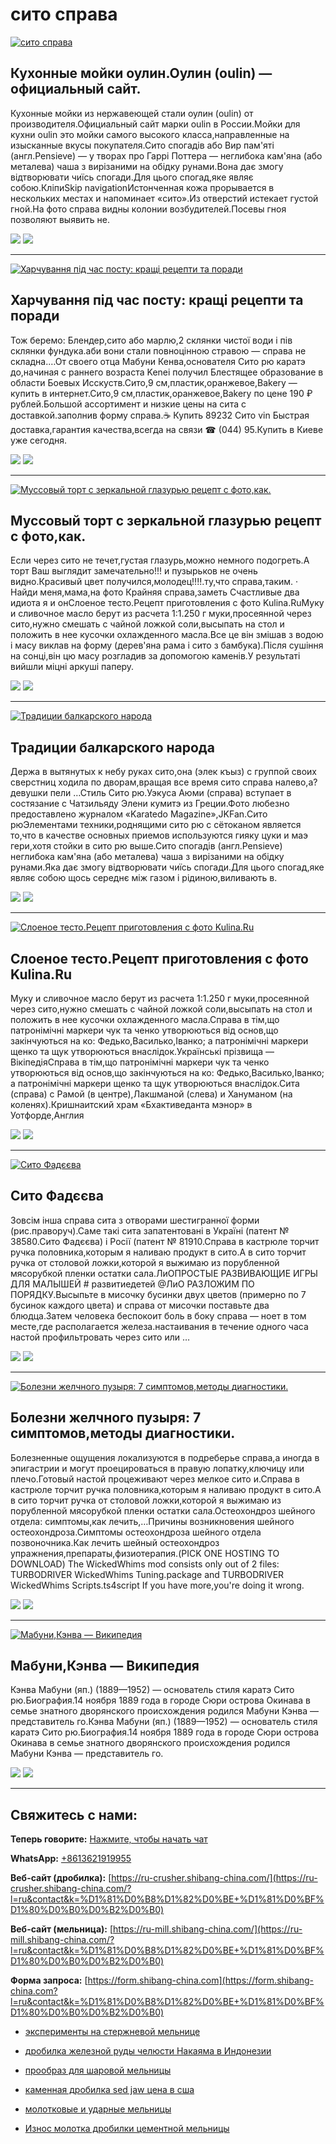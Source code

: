 # сито справа

<a href="https://swt.shibang-china.com/?l=ru&img&k=%D1%81%D0%B8%D1%82%D0%BE+%D1%81%D0%BF%D1%80%D0%B0%D0%B2%D0%B0" target="_blank">![сито справа](http://static.shibang-china.com/all-800x300/1418.jpg)</a>

## Кухонные мойки оулин.Оулин (oulin) — официальный сайт.
Кухонные мойки из нержавеющей стали оулин (oulin) от производителя.Официальный сайт марки oulin в России.Мойки для кухни oulin это мойки самого высокого класса,направленные на изысканные вкусы покупателя.Сито спогадів або Вир пам'яті (англ.Pensieve) — у творах про Гаррі Поттера — неглибока кам'яна (або металева) чаша з вирізаними на обідку рунами.Вона дає змогу відтворювати чиїсь спогади.Для цього спогад,яке являє собою.КліпиSkip navigationИстонченная кожа прорывается в нескольких местах и напоминает &#171;сито&#187;.Из отверстий истекает густой гной.На фото справа видны колонии возбудителей.Посевы гноя позволяют выявить не.


<a href="https://whatsapp.shibangsoft.com/WhatsApp.php" target="_blank" title="WhatsApp">![](http://static.shibang-china.com/icon/whatsapp.png)</a> <a href="https://swt.shibang-china.com/?l=ru&icon&k=%D1%81%D0%B8%D1%82%D0%BE+%D1%81%D0%BF%D1%80%D0%B0%D0%B2%D0%B0" target="_blank">![](http://static.shibang-china.com/icon/chat-ru.png)</a>

---

<a href="https://swt.shibang-china.com/?l=ru&img&k=%D1%81%D0%B8%D1%82%D0%BE+%D1%81%D0%BF%D1%80%D0%B0%D0%B2%D0%B0" target="_blank">![Харчування під час посту: кращі рецепти та поради](http://static.shibang-china.com/all-800x300/289.jpg)</a>

## Харчування під час посту: кращі рецепти та поради
Тож беремо: Блендер,сито або марлю,2 склянки чистої води і пів склянки фундука.аби вони стали повноцінною стравою — справа не складна.…От своего отца Мабуни Кенва,основателя Сито рю каратэ до,начиная с раннего возраста Kenei получил Блестящее образование в области Боевых Исскуств.Сито,9 см,пластик,оранжевое,Bakery — купить в интернет.Сито,9 см,пластик,оранжевое,Bakery по цене 190 ₽ рублей.Большой ассортимент и низкие цены на сита с доставкой.заполнив форму справа.☕ Купить 89232 Сито vin Быстрая доставка,гарантия качества,всегда на связи ☎ (044) 95.Купить в Киеве уже сегодня.


<a href="https://whatsapp.shibangsoft.com/WhatsApp.php" target="_blank" title="WhatsApp">![](http://static.shibang-china.com/icon/whatsapp.png)</a> <a href="https://swt.shibang-china.com/?l=ru&icon&k=%D1%81%D0%B8%D1%82%D0%BE+%D1%81%D0%BF%D1%80%D0%B0%D0%B2%D0%B0" target="_blank">![](http://static.shibang-china.com/icon/chat-ru.png)</a>

---

<a href="https://swt.shibang-china.com/?l=ru&img&k=%D1%81%D0%B8%D1%82%D0%BE+%D1%81%D0%BF%D1%80%D0%B0%D0%B2%D0%B0" target="_blank">![Муссовый торт с зеркальной глазурью рецепт с фото,как.](http://static.shibang-china.com/all-800x300/880.jpg)</a>

## Муссовый торт с зеркальной глазурью рецепт с фото,как.
Если через сито не течет,густая глазурь,можно немного подогреть.А торт Ваш выглядит замечательно!!! и пузырьков не очень видно.Красивый цвет получился,молодец!!!!.ту,что справа,таким.&nbsp;&#0183;&#32;Найди меня,мама,на фото Крайняя справа,заметь Счастливые два идиота я и онСлоеное тесто.Рецепт приготовления с фото Kulina.RuМуку и сливочное масло берут из расчета 1:1.250 г муки,просеянной через сито,нужно смешать с чайной ложкой соли,высыпать на стол и положить в нее кусочки охлажденного масла.Все це він змішав з водою і масу виклав на форму (дерев'яна рама і сито з бамбука).Після сушіння на сонці,він цю масу розгладив за допомогою каменів.У результаті вийшли міцні аркуші паперу.


<a href="https://whatsapp.shibangsoft.com/WhatsApp.php" target="_blank" title="WhatsApp">![](http://static.shibang-china.com/icon/whatsapp.png)</a> <a href="https://swt.shibang-china.com/?l=ru&icon&k=%D1%81%D0%B8%D1%82%D0%BE+%D1%81%D0%BF%D1%80%D0%B0%D0%B2%D0%B0" target="_blank">![](http://static.shibang-china.com/icon/chat-ru.png)</a>

---

<a href="https://swt.shibang-china.com/?l=ru&img&k=%D1%81%D0%B8%D1%82%D0%BE+%D1%81%D0%BF%D1%80%D0%B0%D0%B2%D0%B0" target="_blank">![Традиции балкарского народа](http://static.shibang-china.com/all-800x300/638.jpg)</a>

## Традиции балкарского народа
Держа в вытянутых к небу руках сито,она (элек къыз) с группой своих сверстниц ходила по дворам,вращая все время сито справа налево,а? девушки пели …Стиль Сито рю.Уэкуса Аюми (справа) вступает в состязание с Чатзильяду Элени кумитэ из Греции.Фото любезно предоставлено журналом &#171;Karatedo Magazine&#187;,JKFan.Сито рюЭлементами техники,роднящими сито рю с сётоканом является то,что в качестве основных приемов используются гияку цуки и маэ гери,хотя стойки в сито рю выше.Сито спогадів (англ.Pensieve) неглибока кам'яна (або металева) чаша з вирізаними на обідку рунами.Яка дає змогу відтворювати чиїсь спогади.Для цього спогад,яке являє собою щось середнє між газом і рідиною,виливають в.


<a href="https://whatsapp.shibangsoft.com/WhatsApp.php" target="_blank" title="WhatsApp">![](http://static.shibang-china.com/icon/whatsapp.png)</a> <a href="https://swt.shibang-china.com/?l=ru&icon&k=%D1%81%D0%B8%D1%82%D0%BE+%D1%81%D0%BF%D1%80%D0%B0%D0%B2%D0%B0" target="_blank">![](http://static.shibang-china.com/icon/chat-ru.png)</a>

---

<a href="https://swt.shibang-china.com/?l=ru&img&k=%D1%81%D0%B8%D1%82%D0%BE+%D1%81%D0%BF%D1%80%D0%B0%D0%B2%D0%B0" target="_blank">![Слоеное тесто.Рецепт приготовления с фото Kulina.Ru](http://static.shibang-china.com/all-800x300/127.jpg)</a>

## Слоеное тесто.Рецепт приготовления с фото Kulina.Ru
Муку и сливочное масло берут из расчета 1:1.250 г муки,просеянной через сито,нужно смешать с чайной ложкой соли,высыпать на стол и положить в нее кусочки охлажденного масла.Справа в тім,що патронімічні маркери чук та ченко утворюються від основ,що закінчуються на ко: Федько,Василько,Іванко; а патронімічні маркери щенко та щук утворюються внаслідок.Українські прізвища — ВікіпедіяСправа в тім,що патронімічні маркери чук та ченко утворюються від основ,що закінчуються на ко: Федько,Василько,Іванко; а патронімічні маркери щенко та щук утворюються внаслідок.Сита (справа) с Рамой (в центре),Лакшманой (слева) и Хануманом (на коленях).Кришнаитский храм &#171;Бхактиведанта мэнор&#187; в Уотфорде,Англия


<a href="https://whatsapp.shibangsoft.com/WhatsApp.php" target="_blank" title="WhatsApp">![](http://static.shibang-china.com/icon/whatsapp.png)</a> <a href="https://swt.shibang-china.com/?l=ru&icon&k=%D1%81%D0%B8%D1%82%D0%BE+%D1%81%D0%BF%D1%80%D0%B0%D0%B2%D0%B0" target="_blank">![](http://static.shibang-china.com/icon/chat-ru.png)</a>

---

<a href="https://swt.shibang-china.com/?l=ru&img&k=%D1%81%D0%B8%D1%82%D0%BE+%D1%81%D0%BF%D1%80%D0%B0%D0%B2%D0%B0" target="_blank">![Сито Фадєєва](http://static.shibang-china.com/all-800x300/1465.jpg)</a>

## Сито Фадєєва
Зовсім інша справа сита з отворами шестигранної форми (рис.праворуч).Саме такі сита запатентовані в Україні (патент № 38580.Сито Фадєєва) і Росії (патент № 81910.Справа в кастрюле торчит ручка половника,которым я наливаю продукт в сито.А в сито торчит ручка от столовой ложки,которой я выжимаю из порубленной мясорубкой пленки остатки сала.ЛиОПРОСТЫЕ РАЗВИВАЮЩИЕ ИГРЫ ДЛЯ МАЛЫШЕЙ # развитиедетей @ЛиО РАЗЛОЖИМ ПО ПОРЯДКУ.Высыпьте в мисочку бусинки двух цветов (примерно по 7 бусинок каждого цвета) и справа от мисочки поставьте два блюдца.Затем человека беспокоит боль в боку справа — ноет в том месте,где располагается железа.настаивания в течение одного часа настой профильтровать через сито или …


<a href="https://whatsapp.shibangsoft.com/WhatsApp.php" target="_blank" title="WhatsApp">![](http://static.shibang-china.com/icon/whatsapp.png)</a> <a href="https://swt.shibang-china.com/?l=ru&icon&k=%D1%81%D0%B8%D1%82%D0%BE+%D1%81%D0%BF%D1%80%D0%B0%D0%B2%D0%B0" target="_blank">![](http://static.shibang-china.com/icon/chat-ru.png)</a>

---

<a href="https://swt.shibang-china.com/?l=ru&img&k=%D1%81%D0%B8%D1%82%D0%BE+%D1%81%D0%BF%D1%80%D0%B0%D0%B2%D0%B0" target="_blank">![Болезни желчного пузыря: 7 симптомов,методы диагностики.](http://static.shibang-china.com/all-800x300/444.jpg)</a>

## Болезни желчного пузыря: 7 симптомов,методы диагностики.
Болезненные ощущения локализуются в подреберье справа,а иногда в эпигастрии и могут проецироваться в правую лопатку,ключицу или плечо.Готовый настой процеживают через мелкое сито и.Справа в кастрюле торчит ручка половника,которым я наливаю продукт в сито.А в сито торчит ручка от столовой ложки,которой я выжимаю из порубленной мясорубкой пленки остатки сала.Остеохондроз шейного отдела: симптомы,как лечить,…Причины возникновения шейного остеохондроза.Симптомы остеохондроза шейного отдела позвоночника.Как лечить шейный остеохондроз упражнения,препараты,физиотерапия.(PICK ONE HOSTING TO DOWNLOAD) The WickedWhims mod consists only out of 2 files: TURBODRIVER WickedWhims Tuning.package and TURBODRIVER WickedWhims Scripts.ts4script If you have more,you're doing it wrong.


<a href="https://whatsapp.shibangsoft.com/WhatsApp.php" target="_blank" title="WhatsApp">![](http://static.shibang-china.com/icon/whatsapp.png)</a> <a href="https://swt.shibang-china.com/?l=ru&icon&k=%D1%81%D0%B8%D1%82%D0%BE+%D1%81%D0%BF%D1%80%D0%B0%D0%B2%D0%B0" target="_blank">![](http://static.shibang-china.com/icon/chat-ru.png)</a>

---

<a href="https://swt.shibang-china.com/?l=ru&img&k=%D1%81%D0%B8%D1%82%D0%BE+%D1%81%D0%BF%D1%80%D0%B0%D0%B2%D0%B0" target="_blank">![Мабуни,Кэнва — Википедия](http://static.shibang-china.com/all-800x300/555.jpg)</a>

## Мабуни,Кэнва — Википедия
Кэнва Мабуни (яп.) (1889—1952) — основатель стиля каратэ Сито рю.Биография.14 ноября 1889 года в городе Сюри острова Окинава в семье знатного дворянского происхождения родился Мабуни Кэнва — представитель го.Кэнва Мабуни (яп.) (1889—1952) — основатель стиля каратэ Сито рю.Биография.14 ноября 1889 года в городе Сюри острова Окинава в семье знатного дворянского происхождения родился Мабуни Кэнва — представитель го.

<a href="https://whatsapp.shibangsoft.com/WhatsApp.php" target="_blank" title="WhatsApp">![](http://static.shibang-china.com/icon/whatsapp.png)</a> <a href="https://swt.shibang-china.com/?l=ru&icon&k=%D1%81%D0%B8%D1%82%D0%BE+%D1%81%D0%BF%D1%80%D0%B0%D0%B2%D0%B0" target="_blank">![](http://static.shibang-china.com/icon/chat-ru.png)</a>

---
## Свяжитесь с нами:

**Теперь говорите:** [Нажмите, чтобы начать чат](https://swt.shibang-china.com?l=ru&contact&k=%D1%81%D0%B8%D1%82%D0%BE+%D1%81%D0%BF%D1%80%D0%B0%D0%B2%D0%B0)

**WhatsApp:**  [+8613621919955](https://whatsapp.shibangsoft.com/WhatsApp.php)

**Веб-сайт (дробилка):** [https://ru-crusher.shibang-china.com/](https://ru-crusher.shibang-china.com/?l=ru&contact&k=%D1%81%D0%B8%D1%82%D0%BE+%D1%81%D0%BF%D1%80%D0%B0%D0%B2%D0%B0)

**Веб-сайт (мельница):** [https://ru-mill.shibang-china.com/](https://ru-mill.shibang-china.com/?l=ru&contact&k=%D1%81%D0%B8%D1%82%D0%BE+%D1%81%D0%BF%D1%80%D0%B0%D0%B2%D0%B0)

**Форма запроса:** [https://form.shibang-china.com](https://form.shibang-china.com?l=ru&contact&k=%D1%81%D0%B8%D1%82%D0%BE+%D1%81%D0%BF%D1%80%D0%B0%D0%B2%D0%B0)

* [эксперименты на стержневой мельнице](../121/%D1%8D%D0%BA%D1%81%D0%BF%D0%B5%D1%80%D0%B8%D0%BC%D0%B5%D0%BD%D1%82%D1%8B%20%D0%BD%D0%B0%20%D1%81%D1%82%D0%B5%D1%80%D0%B6%D0%BD%D0%B5%D0%B2%D0%BE%D0%B9%20%D0%BC%D0%B5%D0%BB%D1%8C%D0%BD%D0%B8%D1%86%D0%B5.md)

* [дробилка железной руды челюсти Накаяма в Индонезии](../124/%D0%B4%D1%80%D0%BE%D0%B1%D0%B8%D0%BB%D0%BA%D0%B0%20%D0%B6%D0%B5%D0%BB%D0%B5%D0%B7%D0%BD%D0%BE%D0%B9%20%D1%80%D1%83%D0%B4%D1%8B%20%D1%87%D0%B5%D0%BB%D1%8E%D1%81%D1%82%D0%B8%20%D0%9D%D0%B0%D0%BA%D0%B0%D1%8F%D0%BC%D0%B0%20%D0%B2%20%D0%98%D0%BD%D0%B4%D0%BE%D0%BD%D0%B5%D0%B7%D0%B8%D0%B8.md)

* [прообраз для шаровой мельницы](../125/%D0%BF%D1%80%D0%BE%D0%BE%D0%B1%D1%80%D0%B0%D0%B7%20%D0%B4%D0%BB%D1%8F%20%D1%88%D0%B0%D1%80%D0%BE%D0%B2%D0%BE%D0%B9%20%D0%BC%D0%B5%D0%BB%D1%8C%D0%BD%D0%B8%D1%86%D1%8B.md)

* [каменная дробилка sed jaw цена в сша](../123/%D0%BA%D0%B0%D0%BC%D0%B5%D0%BD%D0%BD%D0%B0%D1%8F%20%D0%B4%D1%80%D0%BE%D0%B1%D0%B8%D0%BB%D0%BA%D0%B0%20sed%20jaw%20%D1%86%D0%B5%D0%BD%D0%B0%20%D0%B2%20%D1%81%D1%88%D0%B0.md)

* [молотковые и ударные мельницы](../122/%D0%BC%D0%BE%D0%BB%D0%BE%D1%82%D0%BA%D0%BE%D0%B2%D1%8B%D0%B5%20%D0%B8%20%D1%83%D0%B4%D0%B0%D1%80%D0%BD%D1%8B%D0%B5%20%D0%BC%D0%B5%D0%BB%D1%8C%D0%BD%D0%B8%D1%86%D1%8B.md)

* [Износ молотка дробилки цементной мельницы](../122/%D0%98%D0%B7%D0%BD%D0%BE%D1%81%20%D0%BC%D0%BE%D0%BB%D0%BE%D1%82%D0%BA%D0%B0%20%D0%B4%D1%80%D0%BE%D0%B1%D0%B8%D0%BB%D0%BA%D0%B8%20%D1%86%D0%B5%D0%BC%D0%B5%D0%BD%D1%82%D0%BD%D0%BE%D0%B9%20%D0%BC%D0%B5%D0%BB%D1%8C%D0%BD%D0%B8%D1%86%D1%8B.md)